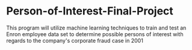 # Person-of-Interest-Final-Project
This program will utilize machine learning techniques to train and test an Enron employee data set to determine possible persons of interest with regards to the company's corporate fraud case in 2001

